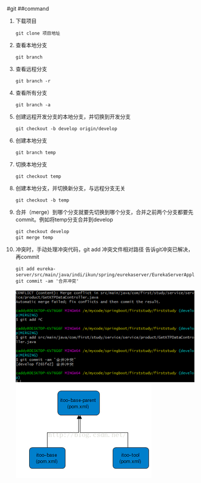 #git
##command
1. 下载项目 
    ```shell script
    git clone 项目地址
    ```

1. 查看本地分支
    ```shell script
    git branch
    ```
1. 查看远程分支
    ```shell script
    git branch -r
    ```
1. 查看所有分支
    ```shell script
    git branch -a
    ```
1. 创建远程开发分支的本地分支，并切换到开发分支
   ```shell script
   git checkout -b develop origin/develop
   ```
1. 创建本地分支
   ```shell script
   git branch temp
   ```
1. 切换本地分支
   ```shell script
   git checkout temp
   ```
1. 创建本地分支，并切换新分支，与远程分支无关
   ```shell script
   git checkout -b temp
   ```
1. 合并（merge）到哪个分支就要先切换到哪个分支，合并之前两个分支都要先commit。例如将temp分支合并到develop
   ```shell script
   git checkout develop
   git merge temp
   ```
1. 冲突时，手动处理冲突代码，git add 冲突文件相对路径 告诉git冲突已解决，再commit
   ```shell script
   git add eureka-server/src/main/java/indi/ikun/spring/eurekaserver/EurekaServerApplication.java
   git commit -am '合并冲突'
   ```
   ![image](img/git_merge.png)
   ![image](../img/maven-parent-child.jpg)